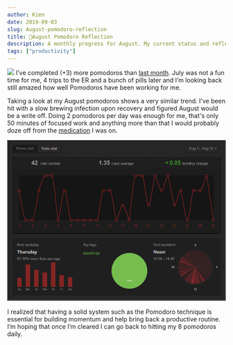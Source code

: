 ```yaml
---
author: Kien
date: 2019-09-03
slug: August-pomodoro-reflection
title: 🍅August Pomodoro Reflection
description: A monthly progress for August. My current status and reflection on my productivity, goals and achievements.
tags: ["productivity"]
---
```


![](https://images.unsplash.com/photo-1546094096-0df4bcaaa337?ixlib=rb-1.2.1&ixid=eyJhcHBfaWQiOjEyMDd9&auto=format&fit=crop&w=1352&q=80)
I’ve completed (+3) more pomodoros than [last month](/049-july-2019-pomodoro/). July was not a fun time for me, 4 trips to the ER and a bunch of pills later and I’m looking back still amazed how well Pomodoros have been working for me.

Taking a look at my August pomodoros shows a very similar trend. I’ve been hit with a slow brewing infection upon recovery and figured August would be a write off. Doing 2 pomodoros per day was enough for me, that's only 50 minutes of focused work and anything more than that I would probably doze off from the [medication](/053-cipro-zzz/) I was on.

![](./PomotodoAugust2019.png)

I realized that having a solid system such as the Pomodoro technique is essential for building momentum and help bring back a productive routine. I’m hoping that once I’m cleared I can go back to hitting my 8 pomodoros daily.
